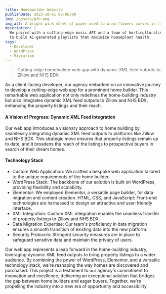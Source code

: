 ```yaml
---
title: Homebuilder Website
publishDate: 2023-10-01 00:00:00
img: /assets/gfo.png
img_alt: A bright pink sheet of paper used to wrap flowers curves in front of rich blue background
description: |
  We paired with a cutting-edge music API and a team of horticulturalists
  to build AI-generated playlists that maximize houseplant health.
tags:
  - Developer
  - WordPress
  - Migration
---
```


> Cutting edge homebuilder web app with dynamic XML feed outputs to Zillow and NHS BDX

As a client-facing developer, our agency embarked on an innovative journey to develop a cutting-edge web app for a prominent home builder. This remarkable web application not only redefines the home-building industry but also integrates dynamic XML feed outputs to Zillow and NHS BDX, enhancing the property listings and their reach.

#### A Vision of Progress: Dynamic XML Feed Integration

Our web app introduces a visionary approach to home building by seamlessly integrating dynamic XML feed outputs to platforms like Zillow and NHS BDX. This strategic move ensures that property listings remain up to date, and it broadens the reach of the listings to prospective buyers in search of their dream homes.

#### Technology Stack

- Custom Web Application: We crafted a bespoke web application tailored to the unique requirements of the home builder.
- WordPress Stack: The backbone of our solution is built on WordPress, providing flexibility and scalability.
- Elementor: We employed Elementor, a versatile page builder, for data migration and content creation.
  HTML, CSS, and JavaScript: Front-end technologies are harnessed to design an attractive and user-friendly interface.
- XML Integration: Custom XML integration enables the seamless transfer of property listings to Zillow and NHS BDX.
- Data Migration Expertise: Our team's proficiency in data migration ensures a smooth transition of existing data into the new platform.
- Security Protocols: Stringent security measures are in place to safeguard sensitive data and maintain the privacy of users.

Our web app represents a leap forward in the home-building industry, leveraging dynamic XML feed outputs to bring property listings to a wider audience. By combining the power of WordPress, Elementor, and a versatile technology stack, we're reshaping the way homes are discovered and purchased. This project is a testament to our agency's commitment to innovation and excellence, delivering an exceptional solution that bridges the gap between home builders and eager buyers. Together, we're propelling the industry into a new era of opportunity and accessibility.
